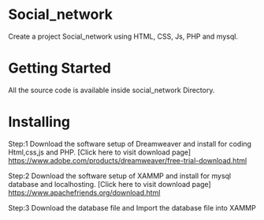 # Social_network  
Create a project Social_network using HTML, CSS, Js, PHP and mysql.

# Getting Started
All the source code is available inside social_network Directory.

# Installing
Step:1 Download the software setup of Dreamweaver and install for coding Html,css,js and PHP.
[Click here to visit download page] https://www.adobe.com/products/dreamweaver/free-trial-download.html

Step:2 Download the software setup of XAMMP and install for mysql database and localhosting. 
[Click here to visit download page] https://www.apachefriends.org/download.html

Step:3 Download the database file and Import the database file into XAMMP
